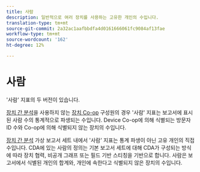 ```yaml
---
title: 사람
description: 일반적으로 여러 장치를 사용하는 고유한 개인의 수입니다.
translation-type: tm+mt
source-git-commit: 2a32ac1aafbbdfa4d0161666061fc9084af13fae
workflow-type: tm+mt
source-wordcount: '162'
ht-degree: 12%

---
```



# 사람

&#39;사람&#39; 지표의 두 버전이 있습니다.

[장치 간 분석](../cda/overview.md)을 사용하지 않는 [장치 Co-op](https://docs.adobe.com/content/help/ko-KR/device-co-op/using/data/people.html) 구성원의 경우 &#39;사람&#39; 지표는 보고서에 표시된 사람 수의 통계적으로 파생되는 수입니다. Device Co-op에 의해 식별되는 방문자 ID 수와 Co-op에 의해 식별되지 않는 장치의 수입니다.

[장치 간 분석](../cda/overview.md) 가상 보고서 세트 내에서 &#39;사람&#39; 지표는 통계 파생이 아닌 고유 개인의 직접 수입니다. CDA에 있는 사람의 정의는 기본 보고서 세트에 대해 CDA가 구성되는 방식에 따라 장치 협력, 비공개 그래프 또는 필드 기반 스티칭을 기반으로 합니다. 사람은 보고서에서 식별된 개인의 합계와, 개인에 속한다고 식별되지 않은 장치의 수입니다.
